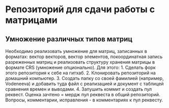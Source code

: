 # Репозиторий для сдачи работы с матрицами

## Умножение различных типов матриц

Необходимо реализовать умножение для матриц, записанных в форматах: вектор векторов, вектор элементов, покоординатная запись разреженных матриц и реализовать структуру хранения матрицы в формате CRS (умножение опционально). Для этого:
    1. Сделать форк этого репозитория к себе на гитхаб.
    2. Клонировать репозиторий на домашний компьютер.
    3. Создать папку со своей фамилией (например, Vodeneeva) и добавить туда файл с реализацией и документ с таблицей сравнения времен и выводами.
    4. Запушить коммит и создать пул реквест.
Оценка зачтено = мердж пул реквеста в общий репозиторий.
Вопросы, комментарии, исправления - в комментариях к пул реквесту.
